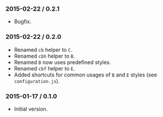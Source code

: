 ### 2015-02-22 / 0.2.1

* Bugfix.

### 2015-02-22 / 0.2.0

* Renamed `cb` helper to `C`.
* Renamed `cbh` helper to `B`.
* Renamed `B` now uses predefined styles.
* Renamed `cbf` helper to `E`.
* Added shortcuts for common usages of `B` and `E` styles (see `configuration.js`).

### 2015-01-17 / 0.1.0

* Initial version.
